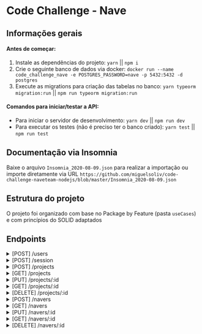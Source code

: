 # Code Challenge - Nave

## Informações gerais

#### Antes de começar:
1. Instale as dependências do projeto: `yarn` || `npm i`
2. Crie o seguinte banco de dados via docker: `docker run --name code_challenge_nave -e POSTGRES_PASSWORD=nave -p 5432:5432 -d postgres`
3. Execute as migrations para criação das tabelas no banco: `yarn typeorm migration:run` || `npm run typeorm migration:run`

#### Comandos para iniciar/testar a API:
* Para iniciar o servidor de desenvolvimento: `yarn dev` || `npm run dev`
* Para executar os testes (não é preciso ter o banco criado): `yarn test` || `npm run test`

## Documentação via Insomnia

Baixe o arquivo `Insomnia_2020-08-09.json` para realizar a importação ou importe diretamente via URL `https://github.com/miguelsoliv/code-challenge-naveteam-nodejs/blob/master/Insomnia_2020-08-09.json`

## Estrutura do projeto

O projeto foi organizado com base no Package by Feature (pasta `useCases`) e com princípios do SOLID adaptados

## Endpoints

<details>
  <summary>[POST] /users</summary>
  <table style="margin-left: auto;margin-right: auto;">
    <thead>
      <tr>
        <th>Title</th>
        <th>Get Scenario</th>
      </tr>
    </thead>
    <tbody>
      <tr>
        <td>URL</td>
        <td><code>/users</code></td>
      </tr>
      <tr>
        <td>Method</td>
        <td><code>POST</code></td>
      </tr>
      <tr>
        <td>URL Params</td>
        <td>None</td>
      </tr>
      <tr>
        <td>Data Params</td>
        <td><strong>Required:</strong> <br> <code>name=[string]</code> <br> <code>email=[string]</code><br> <code>password=[string]</code></td>
      </tr>
      <tr>
        <td>Success Response</td>
        <td><strong>Code:</strong> 201 CREATED<br> <strong>Content:</strong> <code>{ "name": "User", "email": "user@example.com", "id": 1 }</code></td>
      </tr>
      <tr>
        <td>Error Response</td>
        <td><strong>Code:</strong> 409 CONFLICT <br> <strong>Content:</strong> <code>{ "status": "error", "message": "Email already in use" }</code></td>
      </tr>
      <tr>
        <td>Sample Request</td>
        <td><code>{ "name": "User", "email": "user@example.com", "password": "123456" }</code></td>
      </tr>
    </tbody>
  </table>
</details>

<details>
  <summary>[POST] /session</summary>
  <table style="margin-left: auto;margin-right: auto;">
    <thead>
      <tr>
        <th>Title</th>
        <th>Get Scenario</th>
      </tr>
    </thead>
    <tbody>
      <tr>
        <td>URL</td>
        <td><code>/session</code></td>
      </tr>
      <tr>
        <td>Method</td>
        <td><code>POST</code></td>
      </tr>
      <tr>
        <td>URL Params</td>
        <td>None</td>
      </tr>
      <tr>
        <td>Data Params</td>
        <td><strong>Required:</strong> <br> <code>email=[string]</code><br> <code>password=[string]</code></td>
      </tr>
      <tr>
        <td>Success Response</td>
        <td><strong>Code:</strong> 200 OK<br> <strong>Content:</strong> <code>{ "user": { "id": 1, "name": "User", "email": "user@example.com" }, "token": "JWT here" }</code></td>
      </tr>
      <tr>
        <td>Error Response</td>
        <td><strong>Code:</strong> 406 NOT ACCEPTABLE <br> <strong>Content:</strong> <code>{ "status": "error", "message": "Email or password invalid" }</code></td>
      </tr>
      <tr>
        <td>Sample Request</td>
        <td><code>{ "email": "user@example.com", "password": "123456" }</code></td>
      </tr>
    </tbody>
  </table>
</details>

<details>
  <summary>[POST] /projects</summary>
  <table style="margin-left: auto;margin-right: auto;">
    <thead>
      <tr>
        <th>Title</th>
        <th>Get Scenario</th>
      </tr>
    </thead>
    <tbody>
      <tr>
        <td>URL</td>
        <td><code>/projects</code></td>
      </tr>
      <tr>
        <td>Method</td>
        <td><code>POST</code></td>
      </tr>
      <tr>
        <td>URL Params</td>
        <td>None</td>
      </tr>
      <tr>
        <td>Data Params</td>
        <td><strong>Required:</strong> <br> <code>name=[string]</code><br> <code>navers=[number[]]</code></td>
      </tr>
      <tr>
        <td>Success Response</td>
        <td><strong>Code:</strong> 201 CREATED<br> <strong>Content:</strong> <code>{ "name": "Cool Project", "id": 1 }</code></td>
      </tr>
      <tr>
        <td>Error Response</td>
        <td><strong>Code:</strong> 404 NOT FOUND <br> <strong>Content:</strong> <code>{ "status": "error", "message": "Invalid user" }</code> or <code>{ "status": "error", "message": "Naver with ID 1 not found" }</code></td>
      </tr>
      <tr>
        <td>Sample Request</td>
        <td><code>{ "name": "Cool Project", "navers": [] }</code></td>
      </tr>
      <tr>
        <td>Notes</td>
        <td><strong>Authentication required</strong></td>
      </tr>
    </tbody>
  </table>
</details>

<details>
  <summary>[GET] /projects</summary>
  <table style="margin-left: auto;margin-right: auto;">
    <thead>
      <tr>
        <th>Title</th>
        <th>Get Scenario</th>
      </tr>
    </thead>
    <tbody>
      <tr>
        <td>URL</td>
        <td><code>/projects</code></td>
      </tr>
      <tr>
        <td>Method</td>
        <td><code>GET</code></td>
      </tr>
      <tr>
        <td>URL Params</td>
        <td>None</td>
      </tr>
      <tr>
        <td>Data Params</td>
        <td>None</td>
      </tr>
      <tr>
        <td>Success Response</td>
        <td><strong>Code:</strong> 200 OK<br> <strong>Content:</strong> <code>[{ "name": "Cool Project", "id": 1 }]</code></td>
      </tr>
      <tr>
        <td>Error Response</td>
        <td><strong>Code:</strong> 404 NOT FOUND <br> <strong>Content:</strong> <code>{ "status": "error", "message": "Invalid user" }</code></td>
      </tr>
      <tr>
        <td>Sample Request</td>
        <td><code>/projects</code></td>
      </tr>
      <tr>
        <td>Notes</td>
        <td><strong>Authentication required</strong></td>
      </tr>
    </tbody>
  </table>
</details>

<details>
  <summary>[PUT] /projects/:id</summary>
  <table style="margin-left: auto;margin-right: auto;">
    <thead>
      <tr>
        <th>Title</th>
        <th>Get Scenario</th>
      </tr>
    </thead>
    <tbody>
      <tr>
        <td>URL</td>
        <td><code>/projects/:id</code></td>
      </tr>
      <tr>
        <td>Method</td>
        <td><code>PUT</code></td>
      </tr>
      <tr>
        <td>URL Params</td>
        <td><strong>Required:</strong> <br> <code>id=[number]</code></td>
      </tr>
      <tr>
        <td>Data Params</td>
        <td><strong>Required:</strong> <br> <code>name=[string]</code> <br> <code>navers=[number[]]</code></td>
      </tr>
      <tr>
        <td>Success Response</td>
        <td><strong>Code:</strong> 200 OK<br> <strong>Content:</strong> <code>{ "id": 1, "name": "Awesome Project" }</code></td>
      </tr>
      <tr>
        <td>Error Response</td>
        <td><strong>Code:</strong> 401 UNAUTHORIZED <br> <strong>Content:</strong> <code>{ "status": "error", "message": "This project is not related to you" }</code> <br> <strong>Code:</strong> 404 NOT FOUND <br> <strong>Content:</strong> <code>{ "status": "error", "message": "Invalid user" }</code>, <code>{ "status": "error", "message": "Project not found" }</code> or <code>{ "status": "error", "message": "Naver with ID 1 not found" }</code></td>
      </tr>
      <tr>
        <td>Sample Request</td>
        <td><code>{ "name": "Awesome Project", "navers": [1] }</code></td>
      </tr>
      <tr>
        <td>Notes</td>
        <td><strong>Authentication required</strong></td>
      </tr>
    </tbody>
  </table>
</details>

<details>
  <summary>[GET] /projects/:id</summary>
  <table style="margin-left: auto;margin-right: auto;">
    <thead>
      <tr>
        <th>Title</th>
        <th>Get Scenario</th>
      </tr>
    </thead>
    <tbody>
      <tr>
        <td>URL</td>
        <td><code>/projects/:id</code></td>
      </tr>
      <tr>
        <td>Method</td>
        <td><code>GET</code></td>
      </tr>
      <tr>
        <td>URL Params</td>
        <td><strong>Required:</strong> <br> <code>id=[number]</code></td>
      </tr>
      <tr>
        <td>Data Params</td>
        <td>None</td>
      </tr>
      <tr>
        <td>Success Response</td>
        <td><strong>Code:</strong> 200 OK<br> <strong>Content:</strong> <code>{ "id": 1, "name": "Awesome Project", "navers": [{ "id": 1, "name": "John Doe", "birthdate": "2000-10-10", "admission_date": "2020-10-02", "job_role": "Dev" }] }</code></td>
      </tr>
      <tr>
        <td>Error Response</td>
        <td><strong>Code:</strong> 404 NOT FOUND <br> <strong>Content:</strong> <code>{ "status": "error", "message": "Project not found" }</code></td>
      </tr>
      <tr>
        <td>Sample Request</td>
        <td><code>/projects/1</code></td>
      </tr>
      <tr>
        <td>Notes</td>
        <td><strong>Authentication required</strong></td>
      </tr>
    </tbody>
  </table>
</details>

<details>
  <summary>[DELETE] /projects/:id</summary>
  <table style="margin-left: auto;margin-right: auto;">
    <thead>
      <tr>
        <th>Title</th>
        <th>Get Scenario</th>
      </tr>
    </thead>
    <tbody>
      <tr>
        <td>URL</td>
        <td><code>/projects/:id</code></td>
      </tr>
      <tr>
        <td>Method</td>
        <td><code>DELETE</code></td>
      </tr>
      <tr>
        <td>URL Params</td>
        <td><strong>Required:</strong> <br> <code>id=[number]</code></td>
      </tr>
      <tr>
        <td>Data Params</td>
        <td>None</td>
      </tr>
      <tr>
        <td>Success Response</td>
        <td><strong>Code:</strong> 204 NO CONTENT<br> <strong>Content:</strong> None</td>
      </tr>
      <tr>
        <td>Error Response</td>
        <td><strong>Code:</strong> 401 UNAUTHORIZED <br> <strong>Content:</strong> <code>{ "status": "error", "message": "This project is not related to you" }</code> <br> <strong>Code:</strong> 404 NOT FOUND <br> <strong>Content:</strong> <code>{ "status": "error", "message": "Invalid user" } </code> or <code>{ "status": "error", "message": "Project not found" }</code></td>
      </tr>
      <tr>
        <td>Sample Request</td>
        <td><code>/projects/1</code></td>
      </tr>
      <tr>
        <td>Notes</td>
        <td><strong>Authentication required</strong></td>
      </tr>
    </tbody>
  </table>
</details>

<details>
  <summary>[POST] /navers</summary>
  <table style="margin-left: auto;margin-right: auto;">
    <thead>
      <tr>
        <th>Title</th>
        <th>Get Scenario</th>
      </tr>
    </thead>
    <tbody>
      <tr>
        <td>URL</td>
        <td><code>/navers</code></td>
      </tr>
      <tr>
        <td>Method</td>
        <td><code>POST</code></td>
      </tr>
      <tr>
        <td>URL Params</td>
        <td>None</td>
      </tr>
      <tr>
        <td>Data Params</td>
        <td><strong>Required:</strong> <br> <code>name=[string]</code> <br> <code>admission_date=[Date]</code> <br> <code>birthdate=[Date]</code> <br> <code>job_role=[string]</code> <br> <code>projects=[number[]]</code></td>
      </tr>
      <tr>
        <td>Success Response</td>
        <td><strong>Code:</strong> 201 CREATED<br> <strong>Content:</strong> <code>{ "name": "John Doe", "birthdate": "2000-08-08", "admission_date": "2020-08-08", "job_role": "Desenvolvedor", "id": 1 }</code></td>
      </tr>
      <tr>
        <td>Error Response</td>
        <td><strong>Code:</strong> 404 NOT FOUND <br> <strong>Content:</strong> <code>{ "status": "error", "message": "Invalid user" }</code> or <code>{ "status": "error", "message": "Project with ID 1 not found" }</code></td>
      </tr>
      <tr>
        <td>Sample Request</td>
        <td><code>{ "name": "John Doe", "admission_date": "2020-08-08", "birthdate": "2000-08-08", "job_role": "Desenvolvedor", "projects": [] }</code></td>
      </tr>
      <tr>
        <td>Notes</td>
        <td><strong>Authentication required</strong></td>
      </tr>
    </tbody>
  </table>
</details>

<details>
  <summary>[GET] /navers</summary>
  <table style="margin-left: auto;margin-right: auto;">
    <thead>
      <tr>
        <th>Title</th>
        <th>Get Scenario</th>
      </tr>
    </thead>
    <tbody>
      <tr>
        <td>URL</td>
        <td><code>/navers</code></td>
      </tr>
      <tr>
        <td>Method</td>
        <td><code>GET</code></td>
      </tr>
      <tr>
        <td>URL Params</td>
        <td>None</td>
      </tr>
      <tr>
        <td>Data Params</td>
        <td>None</td>
      </tr>
      <tr>
        <td>Success Response</td>
        <td><strong>Code:</strong> 200 OK<br> <strong>Content:</strong> <code>[{ "name": "John Doe", "birthdate": "2000-08-08", "admission_date": "2020-08-08", "job_role": "Desenvolvedor", "id": 1 }]</code></td>
      </tr>
      <tr>
        <td>Error Response</td>
        <td><strong>Code:</strong> 404 NOT FOUND <br> <strong>Content:</strong> <code>{ "status": "error", "message": "Invalid user" }</code></td>
      </tr>
      <tr>
        <td>Sample Request</td>
        <td><code>/navers</code></td>
      </tr>
      <tr>
        <td>Notes</td>
        <td><strong>Authentication required</strong></td>
      </tr>
    </tbody>
  </table>
</details>

<details>
  <summary>[PUT] /navers/:id</summary>
  <table style="margin-left: auto;margin-right: auto;">
    <thead>
      <tr>
        <th>Title</th>
        <th>Get Scenario</th>
      </tr>
    </thead>
    <tbody>
      <tr>
        <td>URL</td>
        <td><code>/navers/:id</code></td>
      </tr>
      <tr>
        <td>Method</td>
        <td><code>PUT</code></td>
      </tr>
      <tr>
        <td>URL Params</td>
        <td><strong>Required:</strong> <br> <code>id=[number]</code></td>
      </tr>
      <tr>
        <td>Data Params</td>
        <td><strong>Required:</strong> <br> <code>name=[string]</code> <br> <code>admission_date=[Date]</code> <br> <code>birthdate=[Date]</code> <br> <code>job_role=[string]</code> <br> <code>projects=[number[]]</code></td>
      </tr>
      <tr>
        <td>Success Response</td>
        <td><strong>Code:</strong> 200 OK<br> <strong>Content:</strong> <code>{ "id": 1, "name": "John Doe!", "birthdate": "2000-10-10", "admission_date": "2020-10-02", "job_role": "Dev" }</code></td>
      </tr>
      <tr>
        <td>Error Response</td>
        <td><strong>Code:</strong> 401 UNAUTHORIZED <br> <strong>Content:</strong> <code>{ "status": "error", "message": "This project is not related to you" }</code> <br> <strong>Code:</strong> 404 NOT FOUND <br> <strong>Content:</strong> <code>{ "status": "error", "message": "Invalid user" }</code>, <code>{ "status": "error", "message": "Naver not found" }</code> or <code>{ "status": "error", "message": "Project with ID 1 not found" }</code></td>
      </tr>
      <tr>
        <td>Sample Request</td>
        <td><code>{ "name": "John Doe!", "admission_date": "2020-10-02", "birthdate": "2000-10-10", "job_role": "Dev", "projects": [1] }</code></td>
      </tr>
      <tr>
        <td>Notes</td>
        <td><strong>Authentication required</strong></td>
      </tr>
    </tbody>
  </table>
</details>

<details>
  <summary>[GET] /navers/:id</summary>
  <table style="margin-left: auto;margin-right: auto;">
    <thead>
      <tr>
        <th>Title</th>
        <th>Get Scenario</th>
      </tr>
    </thead>
    <tbody>
      <tr>
        <td>URL</td>
        <td><code>/navers/:id</code></td>
      </tr>
      <tr>
        <td>Method</td>
        <td><code>GET</code></td>
      </tr>
      <tr>
        <td>URL Params</td>
        <td><strong>Required:</strong> <br> <code>id=[number]</code></td>
      </tr>
      <tr>
        <td>Data Params</td>
        <td>None</td>
      </tr>
      <tr>
        <td>Success Response</td>
        <td><strong>Code:</strong> 200 OK<br> <strong>Content:</strong> <code>{ "id": 1, "name": "John Doe!", "admission_date": "2020-10-02", "birthdate": "2000-10-10", "job_role": "Dev", "projects": [{ "id": 1, "name": "Awesome Project" }] }</code></td>
      </tr>
      <tr>
        <td>Error Response</td>
        <td><strong>Code:</strong> 404 NOT FOUND <br> <strong>Content:</strong> <code>{ "status": "error", "message": "Naver not found" }</code></td>
      </tr>
      <tr>
        <td>Sample Request</td>
        <td><code>/navers/1</code></td>
      </tr>
      <tr>
        <td>Notes</td>
        <td><strong>Authentication required</strong></td>
      </tr>
    </tbody>
  </table>
</details>

<details>
  <summary>[DELETE] /navers/:id</summary>
  <table style="margin-left: auto;margin-right: auto;">
    <thead>
      <tr>
        <th>Title</th>
        <th>Get Scenario</th>
      </tr>
    </thead>
    <tbody>
      <tr>
        <td>URL</td>
        <td><code>/navers/:id</code></td>
      </tr>
      <tr>
        <td>Method</td>
        <td><code>DELETE</code></td>
      </tr>
      <tr>
        <td>URL Params</td>
        <td><strong>Required:</strong> <br> <code>id=[number]</code></td>
      </tr>
      <tr>
        <td>Data Params</td>
        <td>None</td>
      </tr>
      <tr>
        <td>Success Response</td>
        <td><strong>Code:</strong> 204 NO CONTENT<br> <strong>Content:</strong> None</td>
      </tr>
      <tr>
        <td>Error Response</td>
        <td><strong>Code:</strong> 401 UNAUTHORIZED <br> <strong>Content:</strong> <code>{ "status": "error", "message": "This naver is not related to you" }</code> <br> <strong>Code:</strong> 404 NOT FOUND <br> <strong>Content:</strong> <code>{ "status": "error", "message": "Invalid user" } </code> or <code>{ "status": "error", "message": "Naver not found" }</code></td>
      </tr>
      <tr>
        <td>Sample Request</td>
        <td><code>/navers/1</code></td>
      </tr>
      <tr>
        <td>Notes</td>
        <td><strong>Authentication required</strong></td>
      </tr>
    </tbody>
  </table>
</details>
